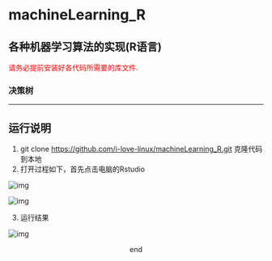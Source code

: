 # machineLearning_R
## 各种机器学习算法的实现(R语言)

<font color=red>请务必提前安装好各代码所需要的库文件.</font>

### 决策树
---
## 运行说明

1. git clone https://github.com/i-love-linux/machineLearning_R.git 克隆代码到本地
2. 打开过程如下，首先点击电脑的Rstudio

![img](D:\Code\R\machinelearning\img\1.png)

![img](D:\Code\R\machinelearning\img\2.png)

3. 运行结果

![img](D:\Code\R\machinelearning\img\3.png)

<center>end</center>
